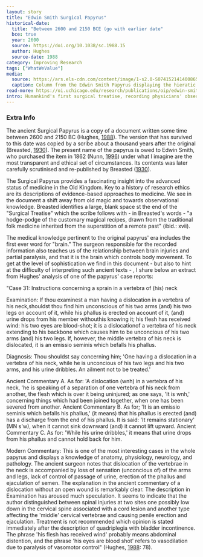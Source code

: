 ```yaml
---
layout: story
title: "Edwin Smith Surgical Papyrus"
historical-date:
  title: "Between 2600 and 2150 BCE (go with earlier date"
  bce: true
  year: 2600
  source: https://doi.org/10.1038/sc.1988.15
  author: Hughes
  source-date: 1988
category: Improving Research
tags: ["WhatWeValue"]
media:
  source: https://ars.els-cdn.com/content/image/1-s2.0-S0741521414008659-gr1.jpg
  caption: Column from the Edwin Smith Papyrus displaying the hieratic script. Case 33, toward the bottom, presents a sternoclavicular dislocation and describes two vessels in the upper chest carrying blood to the respiratory tract. The background is brown and the text is sometimes red and sometimes black Source: https://www.sciencedirect.
read-more: https://oi.uchicago.edu/research/publications/oip/edwin-smith-surgical-papyrus-volume-1-hieroglyphic-transliteration
intro: Humankind's first surgical treatise, recording physicians' observations.
---
```


### Extra Info

The ancient Surgical Papyrus is a copy of a document written some time between 2600 and 2150 BC (Hughes, [1988](https://doi.org/10.1038/sc.1988.15)). The version that has survived to this date was copied by a scribe about a thousand years after the original (Breasted, [1930](https://oi.uchicago.edu/research/publications/oip/edwin-smith-surgical-papyrus-volume-1-hieroglyphic-transliteration)). The present name of the papyrus is owed to Edwin Smith, who purchased the item in 1862 (Nunn, [1996](https://blackwells.co.uk/bookshop/product/Ancient-Egyptian-Medicine-by-John-F-Nunn-author/9780714109817)) under what I imagine are the most transparent and ethical set of circumstances. Its contents was later carefully scrutinised and re-published by Breasted ([1930](https://oi.uchicago.edu/research/publications/oip/edwin-smith-surgical-papyrus-volume-1-hieroglyphic-transliteration)).

The Surgical Papyrus provides a fascinating insight into the advanced status of medicine in the Old Kingdom. Key to a history of research ethics are its descriptions of evidence-based approaches to medicine. We see in the document a shift away from old magic and towards observational knowledge. Breasted identifies a large, blank space st the end of the "Surgical Treatise" which the scribe follows with - in Breasted's words - "a hodge-podge of the customary magical recipes, drawn from the traditional folk medicine inherited from the superstition of a remote past" (ibid.: xvii).

The medical knowledge pertinent to the original papyrus' era includes the first ever word for "brain." The surgeon responsible for the recorded information also teaches us of the relationship between brain injuries and partial paralysis, and that it is the brain which controls body movement. To get at the level of sophistication we find in this document - but also to hint at the difficulty of interpreting such ancient texts - , I share below an extract from Hughes' analysis of one of the papyrus' case reports:

"Case 31: Instructions concerning a sprain in a vertebra of (his) neck

Examination: If thou examinest a man having a dislocation in a vertebra of his neck,shouldst thou find him unconscious of his two arms (and) his two legs on account of it, while his phallus is erected on account of it, (and) urine drops from his member withouthis knowing it; his flesh has received wind: his two eyes are blood-shot; it is a dislocationof a vertebra of his neck extending to his backbone which causes him to be unconcious of his two arms (and) his two legs. If, however, the middle vertebra of his neck is dislocated, it is an emissio seminis which befalls his phallus.

Diagnosis: Thou shouldst say concerning him; 'One having a dislocation in a vertebra of his neck, while he is unconcious of his two legs and his two arms, and his urine dribbles. An ailment not to be treated.'

Ancient Commentary A. As for: 'A dislocation (wnh) in a vertebra of his neck, 'he is speaking of a separation of one vertebra of his neck from another, the flesh which is over it being uninjured; as one says, 'It is wnh,' concerning things which had been joined together, when one has been severed from another.
Ancient Commentary B. As for; 'It is an emissio seminis which befalls his phallus,' (it means) that his phallus is erected (and) has a discharge from the end of his phallus. It is said: 'It remains stationary' (MN s'w), when it cannot sink downward (and) it cannot lift upward.
Ancient Commentary C. As for: 'While his urine dribbles,' it means that urine drops
from his phallus and cannot hold back for him.

Modern Commentary: This is one of the most interesting cases in the whole papyrus and displays a knowledge of anatomy, physiology, neurology, and pathology. The ancient surgeon notes that dislocation of the vertebrae in the neck is accompanied by loss of sensation (unconcious of) of the arms and legs, lack of control of passage of urine, erection of the phallus and ejaculation of semen. The explanation in the ancient commentary of a dislocation without an open wound is remarkably clear. The description in Examination has aroused much speculation. It seems to indicate that the author distinguished between spinal injuries at two sites one possibly low down in the cervical spine associated with a cord lesion and another type affecting the 'middle' cervical vertebrae and causing penile erection and ejaculation. Treatment is not recommended which opinion is stated immediately after the description of quadriplegia with bladder incontinence. The phrase 'his flesh has received wind' probably means abdominal distention, and the phrase 'his eyes are blood shot' refers to vasodilation due to paralysis of vasomotor control" (Hughes, [1988](https://doi.org/10.1038/sc.1988.15): 78).
